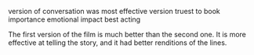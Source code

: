 version of conversation was most effective
version truest to book
importance
emotional impact
best acting


The first version of the film is much better than the second one. It is more effective at telling the story, and it had better renditions of the lines. 